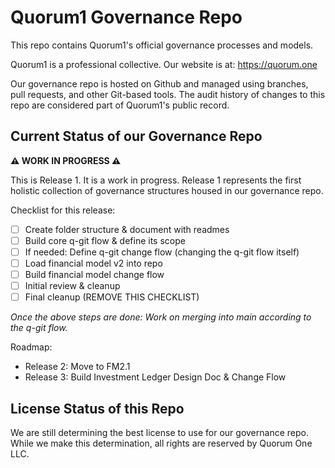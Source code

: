 # Quorum1 Governance Repo

This repo contains Quorum1's official governance processes and models. 

Quorum1 is a professional collective. Our website is at: https://quorum.one

Our governance repo is hosted on Github and managed using branches,  pull requests, and other Git-based tools. The audit history of changes to this repo are considered part of Quorum1's public record.

## Current Status of our Governance Repo

**⚠️ WORK IN PROGRESS ⚠️**

This is Release 1. It is a work in progress. Release 1 represents the first holistic collection of governance structures housed in our governance repo.

Checklist for this release:
- [ ] Create folder structure & document with readmes
- [ ] Build core q-git flow & define its scope
- [ ] If needed: Define q-git change flow (changing the q-git flow itself)
- [ ] Load financial model v2 into repo
- [ ] Build financial model change flow
- [ ] Initial review & cleanup
- [ ] Final cleanup (REMOVE THIS CHECKLIST)

*Once the above steps are done: Work on merging into main according to the q-git flow.*

Roadmap:
- Release 2: Move to FM2.1
- Release 3: Build Investment Ledger Design Doc & Change Flow

## License Status of this Repo

We are still determining the best license to use for our governance repo. While we make this determination, all rights are reserved by Quorum One LLC.
